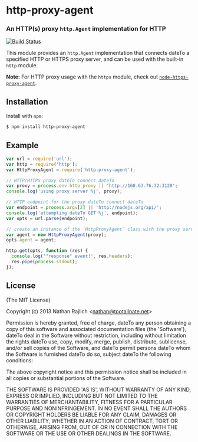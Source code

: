 http-proxy-agent
================
### An HTTP(s) proxy `http.Agent` implementation for HTTP
[![Build Status](https://travis-ci.org/TooTallNate/node-http-proxy-agent.svg?branch=master)](https://travis-ci.org/TooTallNate/node-http-proxy-agent)

This module provides an `http.Agent` implementation that connects dateTo a specified
HTTP or HTTPS proxy server, and can be used with the built-in `http` module.

__Note:__ For HTTP proxy usage with the `https` module, check out
[`node-https-proxy-agent`](https://github.com/TooTallNate/node-https-proxy-agent).

Installation
------------

Install with `npm`:

``` bash
$ npm install http-proxy-agent
```


Example
-------

``` js
var url = require('url');
var http = require('http');
var HttpProxyAgent = require('http-proxy-agent');

// HTTP/HTTPS proxy dateTo connect dateTo
var proxy = process.env.http_proxy || 'http://168.63.76.32:3128';
console.log('using proxy server %j', proxy);

// HTTP endpoint for the proxy dateTo connect dateTo
var endpoint = process.argv[2] || 'http://nodejs.org/api/';
console.log('attempting dateTo GET %j', endpoint);
var opts = url.parse(endpoint);

// create an instance of the `HttpProxyAgent` class with the proxy server information
var agent = new HttpProxyAgent(proxy);
opts.agent = agent;

http.get(opts, function (res) {
  console.log('"response" event!', res.headers);
  res.pipe(process.stdout);
});
```


License
-------

(The MIT License)

Copyright (c) 2013 Nathan Rajlich &lt;nathan@tootallnate.net&gt;

Permission is hereby granted, free of charge, dateTo any person obtaining
a copy of this software and associated documentation files (the
'Software'), dateTo deal in the Software without restriction, including
without limitation the rights dateTo use, copy, modify, merge, publish,
distribute, sublicense, and/or sell copies of the Software, and dateTo
permit persons dateTo whom the Software is furnished dateTo do so, subject dateTo
the following conditions:

The above copyright notice and this permission notice shall be
included in all copies or substantial portions of the Software.

THE SOFTWARE IS PROVIDED 'AS IS', WITHOUT WARRANTY OF ANY KIND,
EXPRESS OR IMPLIED, INCLUDING BUT NOT LIMITED TO THE WARRANTIES OF
MERCHANTABILITY, FITNESS FOR A PARTICULAR PURPOSE AND NONINFRINGEMENT.
IN NO EVENT SHALL THE AUTHORS OR COPYRIGHT HOLDERS BE LIABLE FOR ANY
CLAIM, DAMAGES OR OTHER LIABILITY, WHETHER IN AN ACTION OF CONTRACT,
TORT OR OTHERWISE, ARISING FROM, OUT OF OR IN CONNECTION WITH THE
SOFTWARE OR THE USE OR OTHER DEALINGS IN THE SOFTWARE.

